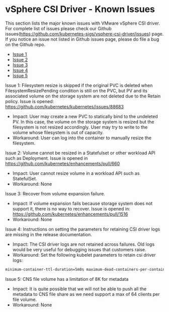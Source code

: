 # vSphere CSI Driver - Known Issues

This section lists the major known issues with VMware vSphere CSI driver. For complete list of issues please check our Github issues(https://github.com/kubernetes-sigs/vsphere-csi-driver/issues) page. If you notice an issue not listed in Github issues page, please do file a bug on the Github repo.

- [Issue 1](issue_1)
- [Issue 2](issue_2)
- [Issue 3](issue_3)
- [Issue 4](issue_4)
- [Issue 5](issue_5)




Issue 1<a id="issue_1"></a>: Filesystem resize is skipped if the original PVC is deleted when FilesystemResizePending condition is still on the PVC, but PV and its associated volume on the storage system are not deleted due to the Retain policy. Issue is opened: https://github.com/kubernetes/kubernetes/issues/88683

   - Impact: User may create a new PVC to statically bind to the undeleted PV.  In this case, the volume on the storage system is resized but the filesystem is not resized accordingly. User may try to write to the volume whose filesystem is out of capacity.
   - Workaround: User can log into the container to manually resize the filesystem.

Issue 2<a id="issue_2"></a>: Volume cannot be resized in a Statefulset or other workload API such as Deployment. Issue is opened in https://github.com/kubernetes/enhancements/pull/660

   - Impact: User cannot resize volume in a workload API such as StatefulSet.
   - Workaround: None
    
Issue 3<a id="issue_3"></a>: Recover from volume expansion failure.

   - Impact: If volume expansion fails because storage system does not support it, there is no way to recover. Issue is    opened in: https://github.com/kubernetes/enhancements/pull/1516
   - Workaround: None

Issue 4<a id="issue_4"></a>: Instructions on setting the parameters for retaining CSI driver logs are missing in the release documentation. 

   - Impact:  The CSI driver logs are not retained across failures. Old logs would be very useful for debugging issues that customers raise.
   - Workaround: Set the following kubelet parameters to retain csi driver logs:
   ```bash
   minimum-container-ttl-duration=5m0s maximum-dead-containers-per-container=5
   ```
    
Issue 5<a id="issue_5"></a>: CNS file volume has a limitation of 8K for metadata

   - Impact:  It is quite possible that we will not be able to push all the metadata to CNS file share as we need support a max of 64 clients per file volume.
   - Workaround: None
